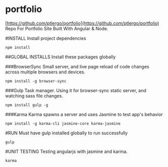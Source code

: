 # portfolio
[https://github.com/ptlergo/portfolio](https://github.com/ptlergo/portfolio) Repo For Portfolio Site Built With Angular & Node. 

#INSTALL
Install project dependencies
```
npm install
```

##GLOBAL INSTALLS
Install these packages globally

###BrowserSync
Small server, and live page reload of code changes across multiple browsers and devices.
```
npm install -g browser-sync
```

###Gulp
Task manager. Using it for browser-sync static server, and watching sass file changes.
```
npm install gulp -g
```

###Karma
Karma spawns a server and uses Jasmine to test app's behavior
```
npm install -g karma-cli jasmine-core karma-jasmine
```

#RUN
Must have gulp installed globally to run successfully
```
gulp
```

#UNIT TESTING
Testing angularjs with jasmine and karma.
```
karma
```
